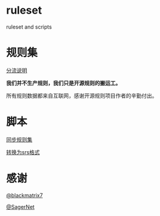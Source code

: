 # ruleset
ruleset and scripts

# 规则集

[分流说明](RULESET.md)

**我们并不生产规则，我们只是开源规则的搬运工。**

所有规则数据都来自互联网，感谢开源规则项目作者的辛勤付出。

# 脚本

[同步规则集](sync_rules.sh)

[转换为srs格式](convert_to_srs.sh)

# 感谢

[@blackmatrix7](https://github.com/blackmatrix7)

[@SagerNet](https://github.com/SagerNet)